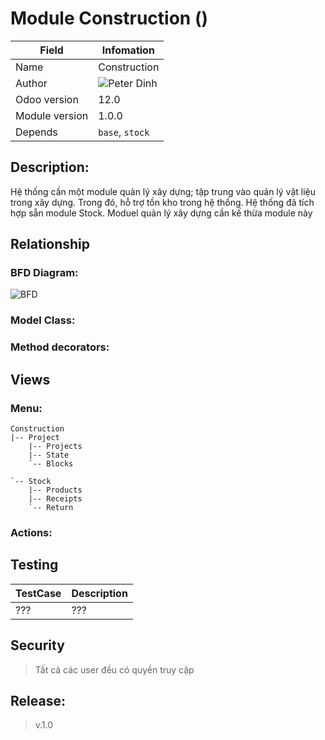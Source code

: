 # Module Construction ()

Field | Infomation
------------ | -------------
Name | Construction
Author | ![Peter Dinh](https://github.com/peter-dinh)
Odoo version | 12.0
Module version | 1.0.0
Depends | `base`, `stock`

## Description:
Hệ thống cần một module quản lý xây dựng; tập trung vào quản lý vật liệu trong xây dựng. Trong đó, hỗ trợ tồn kho trong hệ thống.
Hệ thống đã tích hợp sẵn module Stock. Moduel quản lý xây dựng cần kế thừa module này

## Relationship
### BFD Diagram:
![BFD](https://github.com/peter-dinh/construction/tree/master/static/src/img/BFD.png)

### Model Class:

### Method decorators:

## Views

### Menu:
```
Construction
|-- Project
    |-- Projects
    |-- State
    `-- Blocks

`-- Stock
    |-- Products
    |-- Receipts
    `-- Return
```

### Actions:


## Testing
TestCase         | Description 
------------ | -------------
??? | ???

## Security
> Tất cả các user đều có quyền truy cập

## Release: 
> v.1.0